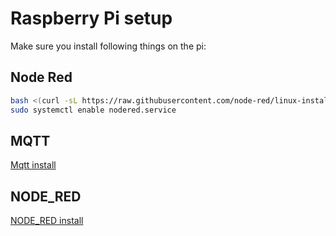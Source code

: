 # Raspberry Pi setup

Make sure you install following things on the pi:

## Node Red

```bash
bash <(curl -sL https://raw.githubusercontent.com/node-red/linux-installers/master/deb/update-nodejs-and-nodered)
sudo systemctl enable nodered.service
```

## MQTT

[Mqtt install](/Mqtt_Script/MQTT_Setup.md)

## NODE_RED

[NODE_RED install](/Node-Red/Node-Red.md)
